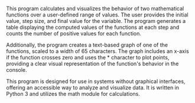 This program calculates and visualizes the behavior of two mathematical functions over a user-defined range of values. The user provides the initial value, step size, and final value for the variable. The program generates a table displaying the computed values of the functions at each step and counts the number of positive values for each function.

Additionally, the program creates a text-based graph of one of the functions, scaled to a width of 65 characters. The graph includes an x-axis if the function crosses zero and uses the * character to plot points, providing a clear visual representation of the function's behavior in the console.

This program is designed for use in systems without graphical interfaces, offering an accessible way to analyze and visualize data. It is written in Python 3 and utilizes the math module for calculations.
